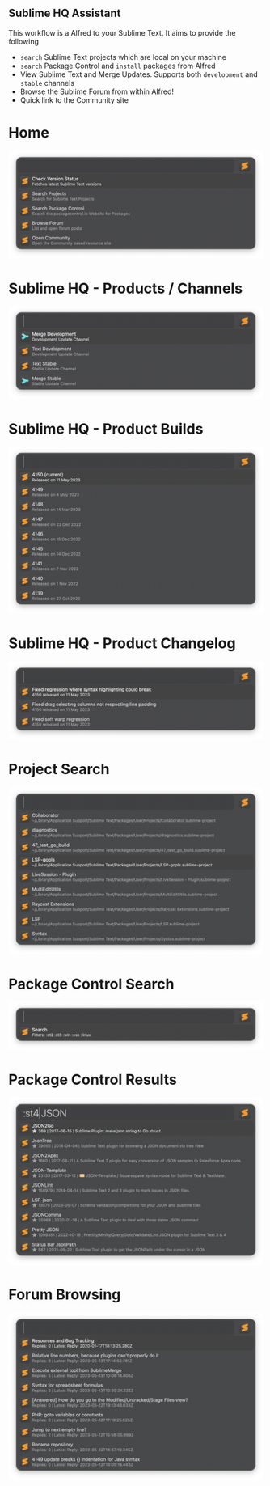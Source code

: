 ## Sublime HQ Assistant

This workflow is a Alfred to your Sublime Text. It aims to provide the following

- `search` Sublime Text projects which are local on your machine
- `search` Package Control and `install` packages from Alfred
- View Sublime Text and Merge Updates. Supports both `development` and `stable` channels
- Browse the Sublime Forum from within Alfred!
- Quick link to the Community site

# Home

![Home](./assets/home.png)

# Sublime HQ - Products / Channels

![Channel](./assets/channel.png)

# Sublime HQ - Product Builds

![Builds](./assets/builds.png)

# Sublime HQ - Product Changelog

![Changelog](./assets/changelog.png)

# Project Search

![Projects](./assets/projects.png)

# Package Control Search

![Package Control](./assets/package_control.png)

# Package Control Results

![Package Control Results](./assets/package_control_results.png)

# Forum Browsing

![Forum](./assets/forum.png)
